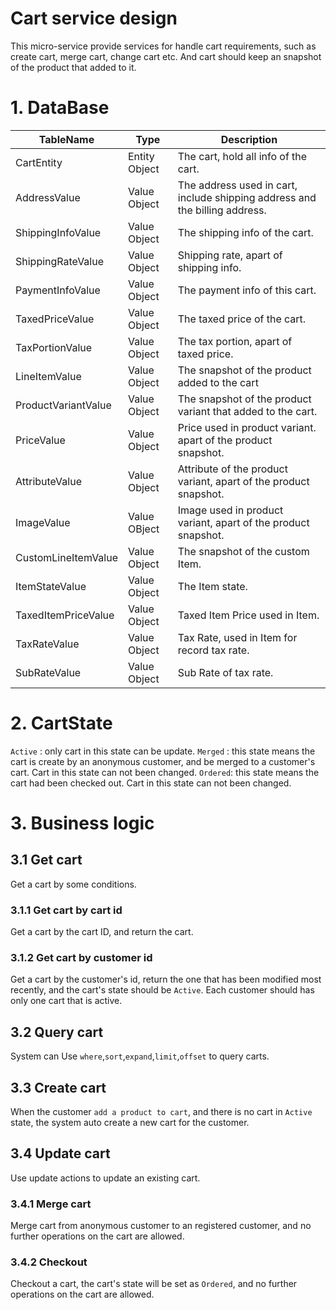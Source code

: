 # Cart service design
This micro-service provide services for handle cart requirements, such as create cart, merge cart, change cart etc.
And cart should keep an snapshot of the product that added to it.

# 1. DataBase
TableName                   |Type                   |Description
|---|---|---
CartEntity                  |Entity Object          |The cart, hold all info of the cart.
AddressValue                |Value Object           |The address used in cart, include shipping address and the billing address.
ShippingInfoValue           |Value Object           |The shipping info of the cart.
ShippingRateValue           |Value Object           |Shipping rate, apart of shipping info.
PaymentInfoValue            |Value Object           |The payment info of this cart.
TaxedPriceValue             |Value Object           |The taxed price of the cart.
TaxPortionValue             |Value Object           |The tax portion, apart of taxed price.
LineItemValue               |Value Object           |The snapshot of the product added to the cart
ProductVariantValue         |Value Object           |The snapshot of the product variant that added to the cart.
PriceValue                  |Value Object           |Price used in product variant. apart of the product snapshot.
AttributeValue              |Value Object           |Attribute of the product variant, apart of the product snapshot.
ImageValue                  |Value OBject           |Image used in product variant, apart of the product snapshot.
CustomLineItemValue         |Value Object           |The snapshot of the custom Item.
ItemStateValue              |Value Object           |The Item state.
TaxedItemPriceValue         |Value Object           |Taxed Item Price used in Item.
TaxRateValue                |Value Object           |Tax Rate, used in Item for record tax rate.
SubRateValue                |Value Object           |Sub Rate of tax rate.

# 2. CartState
`Active` : only cart in this state can be update.
`Merged` : this state means the cart is create by an anonymous customer, and be merged to a customer's cart. Cart in this state can not been changed.
`Ordered`: this state means the cart had been checked out. Cart in this state can not been changed.

# 3. Business logic

## 3.1 Get cart
Get a cart by some conditions.

### 3.1.1 Get cart by cart id
Get a cart by the cart ID, and return the cart.

### 3.1.2 Get cart by customer id
Get a cart by the customer's id, return the one that has been modified most recently, and the cart's state should be `Active`.
Each customer should has only one cart that is active.

## 3.2 Query cart
System can Use `where`,`sort`,`expand`,`limit`,`offset` to query carts.

## 3.3 Create cart
When the customer `add a product to cart`, and there is no cart in `Active` state, the system auto create a new cart for the customer.
 
## 3.4 Update cart
Use update actions to update an existing cart.

### 3.4.1 Merge cart
Merge cart from anonymous customer to an registered customer, and no further operations on the cart are allowed.

### 3.4.2 Checkout
Checkout a cart, the cart's state will be set as `Ordered`, and no further operations on the cart are allowed.





